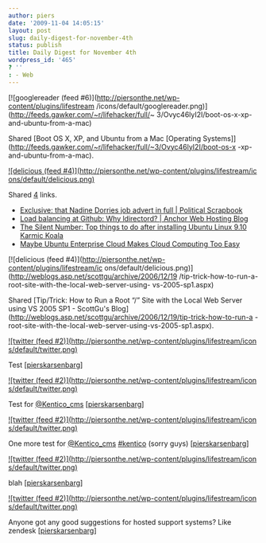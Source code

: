 ```yaml
---
author: piers
date: '2009-11-04 14:05:15'
layout: post
slug: daily-digest-for-november-4th
status: publish
title: Daily Digest for November 4th
wordpress_id: '465'
? ''
: - Web
---
```


[![googlereader (feed #6)](http://piersonthe.net/wp-content/plugins/lifestream
/icons/default/googlereader.png)](http://feeds.gawker.com/~r/lifehacker/full/~
3/Ovyc46lyI2I/boot-os-x-xp-and-ubuntu-from-a-mac)

Shared [Boot OS X, XP, and Ubuntu from a Mac [Operating
Systems]](http://feeds.gawker.com/~r/lifehacker/full/~3/Ovyc46lyI2I/boot-os-x
-xp-and-ubuntu-from-a-mac).

[![delicious (feed #4)](http://piersonthe.net/wp-content/plugins/lifestream/ic
ons/default/delicious.png)](http://del.icio.us/piersk)

Shared [4](void(0);) links.

  * [Exclusive: that Nadine Dorries job advert in full | Political Scrapbook](http://politicalscrapbook.net/2009/11/exclusive-that-nadine-dorries-job-advert-in-full/)
  * [Load balancing at Github: Why ldirectord? | Anchor Web Hosting Blog](http://www.anchor.com.au/blog/2009/10/load-balancing-at-github-why-ldirectord/)
  * [The Silent Number: Top things to do after installing Ubuntu Linux 9.10 Karmic Koala](http://blog.thesilentnumber.me/2009/09/top-things-to-do-after-installing.html)
  * [Maybe Ubuntu Enterprise Cloud Makes Cloud Computing Too Easy](http://devcentral.f5.com/weblogs/macvittie/archive/2009/11/03/maybe-ubuntu-enterprise-cloud-makes-cloud-computing-too-easy.aspx)

[![delicious (feed #4)](http://piersonthe.net/wp-content/plugins/lifestream/ic
ons/default/delicious.png)](http://weblogs.asp.net/scottgu/archive/2006/12/19
/tip-trick-how-to-run-a-root-site-with-the-local-web-server-using-
vs-2005-sp1.aspx)

Shared [Tip/Trick: How to Run a Root “/” Site with the Local Web Server using
VS 2005 SP1 - ScottGu's
Blog](http://weblogs.asp.net/scottgu/archive/2006/12/19/tip-trick-how-to-run-a
-root-site-with-the-local-web-server-using-vs-2005-sp1.aspx).

[![twitter (feed #2)](http://piersonthe.net/wp-content/plugins/lifestream/icon
s/default/twitter.png)](http://twitter.com/pierskarsenbarg/statuses/5416411786
)

Test
[[pierskarsenbarg](http://twitter.com/pierskarsenbarg/statuses/5416411786)]

[![twitter (feed #2)](http://piersonthe.net/wp-content/plugins/lifestream/icon
s/default/twitter.png)](http://twitter.com/pierskarsenbarg/statuses/5416743521
)

Test for [@Kentico_cms](http://www.twitter.com/Kentico_cms)
[[pierskarsenbarg](http://twitter.com/pierskarsenbarg/statuses/5416743521)]

[![twitter (feed #2)](http://piersonthe.net/wp-content/plugins/lifestream/icon
s/default/twitter.png)](http://twitter.com/pierskarsenbarg/statuses/5417771809
)

One more test for [@Kentico_cms](http://www.twitter.com/Kentico_cms)
[#kentico](https://search.twitter.com/search?q=%23kentico) (sorry guys)
[[pierskarsenbarg](http://twitter.com/pierskarsenbarg/statuses/5417771809)]

[![twitter (feed #2)](http://piersonthe.net/wp-content/plugins/lifestream/icon
s/default/twitter.png)](http://twitter.com/pierskarsenbarg/statuses/5417962893
)

blah
[[pierskarsenbarg](http://twitter.com/pierskarsenbarg/statuses/5417962893)]

[![twitter (feed #2)](http://piersonthe.net/wp-content/plugins/lifestream/icon
s/default/twitter.png)](http://twitter.com/pierskarsenbarg/statuses/5419896885
)

Anyone got any good suggestions for hosted support systems? Like zendesk
[[pierskarsenbarg](http://twitter.com/pierskarsenbarg/statuses/5419896885)]

